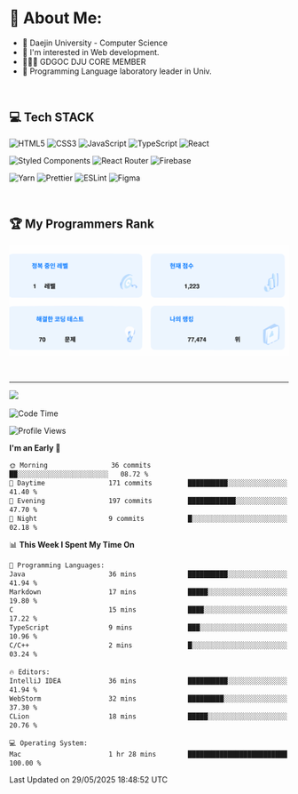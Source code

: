 # 💫 About Me:

<ul>
 <li> 🏫 Daejin University - Computer Science </li>
 <li> 👀 I'm interested in Web development.</li>
 <li> 🧑🏻‍💻 GDGOC DJU CORE MEMBER </li>
 <li> 🧪 Programming Language laboratory leader in Univ. </li>
</ul>


<br>




## 💻 Tech STACK


![HTML5](https://img.shields.io/badge/html5-%23E34F26.svg?style=for-the-badge&logo=html5&logoColor=white)
![CSS3](https://img.shields.io/badge/css3-%231572B6.svg?style=for-the-badge&logo=css3&logoColor=white)
![JavaScript](https://img.shields.io/badge/javascript-%23323330.svg?style=for-the-badge&logo=javascript&logoColor=%23F7DF1E)
![TypeScript](https://img.shields.io/badge/typescript-%23007ACC.svg?style=for-the-badge&logo=typescript&logoColor=white)
![React](https://img.shields.io/badge/react-%2320232a.svg?style=for-the-badge&logo=react&logoColor=%2361DAFB)

![Styled Components](https://img.shields.io/badge/styled--components-DB7093?style=for-the-badge&logo=styled-components&logoColor=white)
![React Router](https://img.shields.io/badge/React_Router-CA4245?style=for-the-badge&logo=react-router&logoColor=white)
![Firebase](https://img.shields.io/badge/firebase-%23039BE5.svg?style=for-the-badge&logo=firebase)


![Yarn](https://img.shields.io/badge/yarn-%232C8EBB.svg?style=for-the-badge&logo=yarn&logoColor=white)
![Prettier](https://img.shields.io/badge/prettier-%23F7B93E.svg?style=for-the-badge&logo=prettier&logoColor=black)
![ESLint](https://img.shields.io/badge/ESLint-4B3263?style=for-the-badge&logo=eslint&logoColor=white)
![Figma](https://img.shields.io/badge/figma-%23F24E1E.svg?style=for-the-badge&logo=figma&logoColor=white)


<br/>




## 🏆 My Programmers Rank

![Programmers Rank](https://raw.githubusercontent.com/Jieunsse/github-programmers-rank/master/lib/result.svg)




<br/>


---

[![](https://visitcount.itsvg.in/api?id=Jayden&label=Profile%20Views&color=3&icon=7&pretty=true)](https://visitcount.itsvg.in)


<!-- Proudly created with GPRM ( https://gprm.itsvg.in ) -->


<!--START_SECTION:waka-->
![Code Time](http://img.shields.io/badge/Code%20Time-671%20hrs%2031%20mins-blue)

![Profile Views](http://img.shields.io/badge/Profile%20Views-0-blue)

**I'm an Early 🐤** 

```text
🌞 Morning                36 commits          ██░░░░░░░░░░░░░░░░░░░░░░░   08.72 % 
🌆 Daytime                171 commits         ██████████░░░░░░░░░░░░░░░   41.40 % 
🌃 Evening                197 commits         ████████████░░░░░░░░░░░░░   47.70 % 
🌙 Night                  9 commits           █░░░░░░░░░░░░░░░░░░░░░░░░   02.18 % 
```


📊 **This Week I Spent My Time On** 

```text
💬 Programming Languages: 
Java                     36 mins             ██████████░░░░░░░░░░░░░░░   41.94 % 
Markdown                 17 mins             █████░░░░░░░░░░░░░░░░░░░░   19.80 % 
C                        15 mins             ████░░░░░░░░░░░░░░░░░░░░░   17.22 % 
TypeScript               9 mins              ███░░░░░░░░░░░░░░░░░░░░░░   10.96 % 
C/C++                    2 mins              █░░░░░░░░░░░░░░░░░░░░░░░░   03.24 % 

🔥 Editors: 
IntelliJ IDEA            36 mins             ██████████░░░░░░░░░░░░░░░   41.94 % 
WebStorm                 32 mins             █████████░░░░░░░░░░░░░░░░   37.30 % 
CLion                    18 mins             █████░░░░░░░░░░░░░░░░░░░░   20.76 % 

💻 Operating System: 
Mac                      1 hr 28 mins        █████████████████████████   100.00 % 
```


 Last Updated on 29/05/2025 18:48:52 UTC
<!--END_SECTION:waka-->
